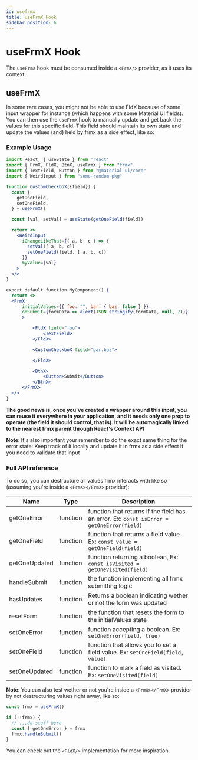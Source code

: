 ```yaml
---
id: usefrmx
title: useFrmX Hook
sidebar_position: 6
---
```


# useFrmX Hook

The `useFrmX` hook must be consumed inside a `<FrmX/>` provider, as it uses its context.


## useFrmX

In some rare cases, you might not be able to use FldX because of some input wrapper for instance (which happens with some Material UI fields). You can then use the `useFrmX` hook to manually update and get back the values for this specific field. This field should maintain its own state and update the values (and) held by frmx as a side effect, like so:

### Example Usage

```jsx
import React, { useState } from 'react'
import { FrmX, FldX, BtnX, useFrmX } from "frmx"
import { TextField, Button } from "@material-ui/core"
import { WeirdInput } from "some-random-pkg"

function CustomCheckboX({field}) {
  const {
    getOneField,
    setOneField,
  } = useFrmX()

  const [val, setVal] = useState(getOneField(field))

  return <>
    <WeirdInput
      iChangeLikeThat={( a, b, c ) => {
        setVal([ a, b, c])
        setOneField(field, [ a, b, c])
      }}
      myValue={val}
    >
  </>
}

export default function MyComponent() {
  return <>
  <FrmX
      initialValues={{ foo: "", bar: { baz: false } }}
      onSubmit={formData => alert(JSON.stringify(formData, null, 2))}
      >

          <FldX field="foo">
              <TextField>
          </FldX>

          <CustomCheckboX field="bar.baz">

          </FldX>

          <BtnX>
              <Button>Submit</Button>
          </BtnX>
      </FrmX>
  </>
}
```

**The good news is, once you've created a wrapper around this input, you can reuse it everywhere in your application, and it needs only one prop to operate (the field it should control, that is). It will be automagically linked to the nearest frmx parent through React's Context API**

**Note**: It's also important your remember to do the exact same thing for the error state: Keep track of it locally and update it in frmx as a side effect if you need to validate that input

### Full API reference

To do so, you can destructure all values frmx interacts with like so (assuming you're inside a `<FrmX></FrmX>` provider):

| Name                    | Type           |    Description |
|----------               | -------------  |  ------------- |
| getOneError | function | function that returns if the field has an error. Ex: `const isError = getOneError(field)` |
| getOneField | function | function that returns a field value. Ex: `const value = getOneField(field)` |
| getOneUpdated | function | function returning a boolean, Ex: `const isVisited = getOneVisited(field)` |
| handleSubmit | function | the function implementing all frmx submitting logic |
| hasUpdates | function |  Returns a boolean indicating wether or not the form was updated |
| resetForm | function | the function that resets the form to the initialValues state |
| setOneError | function | function accepting a boolean. Ex: `setOneError(field, true)` |
| setOneField | function | function that allows you to set a field value. Ex: `setOneField(field, value)` |
| setOneUpdated | function | function to mark a field as visited. Ex: `setOneVisited(field)` |

**Note**: You can also test wether or not you're inside a `<FrmX></FrmX>` provider by not destructuring values right away, like so:

```js
const frmx = useFrmX()

if (!!frmx) {
  // ...do stuff here
  const { getOneError } = frmx
  frmx.handleSubmit()
}
```

You can check out the `<FldX/>` implementation for more inspiration.
